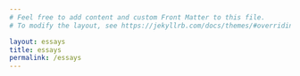 ```yaml
---
# Feel free to add content and custom Front Matter to this file.
# To modify the layout, see https://jekyllrb.com/docs/themes/#overriding-theme-defaults

layout: essays
title: essays
permalink: /essays
---
```


